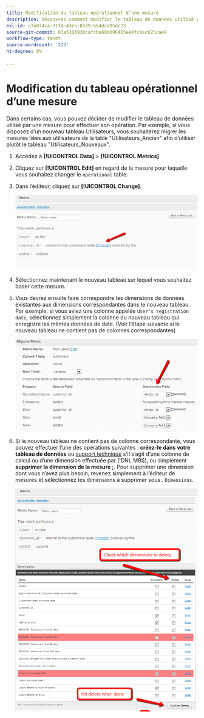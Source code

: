 ```yaml
---
title: Modification du tableau opérationnel d’une mesure
description: Découvrez comment modifier le tableau de données utilisé par une mesure pour effectuer son fonctionnement.
exl-id: c7a074ca-31f4-43e5-85d9-b64dca95dc23
source-git-commit: 03a5161930cafcbe600b96465ee0fc0ecb25cae8
workflow-type: tm+mt
source-wordcount: '223'
ht-degree: 0%

---
```


# Modification du tableau opérationnel d’une mesure

Dans certains cas, vous pouvez décider de modifier le tableau de données utilisé par une mesure pour effectuer son opération. Par exemple, si vous disposez d’un nouveau tableau Utilisateurs, vous souhaiterez migrer les mesures liées aux utilisateurs de la table &quot;Utilisateurs\_Ancien&quot; afin d’utiliser plutôt le tableau &quot;Utilisateurs\_Nouveaux&quot;.

1. Accédez à **[!UICONTROL Data]** > **[!UICONTROL Metrics]**
1. Cliquez sur **[!UICONTROL Edit]** en regard de la mesure pour laquelle vous souhaitez changer le `operational` table.
1. Dans l’éditeur, cliquez sur **[!UICONTROL Change]**.

   ![](../../assets/change-metrics-1.png)
1. Sélectionnez maintenant le nouveau tableau sur lequel vous souhaitez baser cette mesure.
1. Vous devrez ensuite faire correspondre les dimensions de données existantes aux dimensions correspondantes dans le nouveau tableau. Par exemple, si vous aviez une colonne appelée `User's registration date`, sélectionnez simplement la colonne du nouveau tableau qui enregistre les mêmes données de date. (Voir l’étape suivante si le nouveau tableau ne contient pas de colonnes correspondantes)

   ![](../../assets/change-metrics-2.png)

1. Si le nouveau tableau ne contient pas de colonne correspondante, vous pouvez effectuer l’une des opérations suivantes : **créez-le dans votre tableau de données** ou [support technique](../../guide-overview.md) s’il s’agit d’une colonne de calcul ou d’une dimension effectuée par [!DNL MBI]), ou simplement **supprimer la dimension de la mesure ;**. Pour supprimer une dimension dont vous n’avez plus besoin, revenez simplement à l’éditeur de mesures et sélectionnez les dimensions à supprimer sous . `Dimensions`.

   ![](../../assets/change-metrics-3.png)

